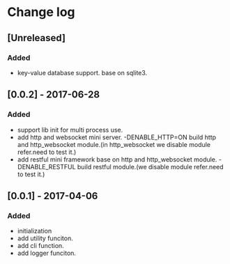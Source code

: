 # Change log

## [Unreleased]

### Added

- key-value database support. base on sqlite3.

## [0.0.2] - 2017-06-28

### Added

- support lib init for multi process use.
- add http and websocket mini server. -DENABLE_HTTP=ON build http and http_websocket module.(in http_websocket we disable module refer.need to test it.)
- add restful mini framework base on http and http_websocket module. -DENABLE_RESTFUL build restful module.(we disable module refer.need to test it.)

## [0.0.1] - 2017-04-06

### Added

- initialization
- add utility funciton.
- add cli function.
- add logger funciton.